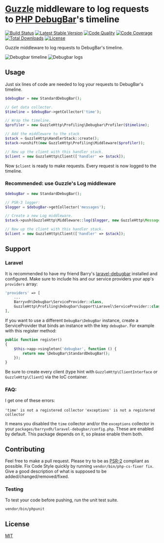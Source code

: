 # [Guzzle](http://docs.guzzlephp.org/en/latest/) middleware to log requests to [PHP DebugBar](https://github.com/maximebf/php-debugbar)'s timeline

[![Build Status](https://img.shields.io/travis/hannesvdvreken/guzzle-debugbar/3.x?style=flat-square)](https://travis-ci.org/hannesvdvreken/guzzle-debugbar)
[![Latest Stable Version](https://img.shields.io/packagist/v/hannesvdvreken/guzzle-debugbar.svg?style=flat-square)](https://packagist.org/packages/hannesvdvreken/guzzle-debugbar)
[![Code Quality](https://img.shields.io/scrutinizer/g/hannesvdvreken/guzzle-debugbar.svg?style=flat-square)](https://scrutinizer-ci.com/g/hannesvdvreken/guzzle-debugbar/)
[![Code Coverage](https://img.shields.io/scrutinizer/coverage/g/hannesvdvreken/guzzle-debugbar.svg?style=flat-square)](https://scrutinizer-ci.com/g/hannesvdvreken/guzzle-debugbar/)
[![Total Downloads](https://img.shields.io/packagist/dt/hannesvdvreken/guzzle-debugbar.svg?style=flat-square)](https://packagist.org/packages/hannesvdvreken/guzzle-debugbar)
[![License](https://img.shields.io/github/license/hannesvdvreken/guzzle-debugbar?style=flat-square)](#license)

Guzzle middleware to log requests to DebugBar's timeline.

![Debugbar timeline](https://www.dropbox.com/s/zjx0mtgauhm9dx5/debugbar-timeline.png?dl=1)
![Debugbar logs](https://www.dropbox.com/s/7plrqf6mlyz3e4v/debugbar-logs.png?dl=1)

## Usage

Just six lines of code are needed to log your requests to DebugBar's timeline.

```php
$debugBar = new StandardDebugBar();

// Get data collector.
$timeline = $debugBar->getCollector('time');

// Wrap the timeline.
$profiler = new GuzzleHttp\Profiling\Debugbar\Profiler($timeline);

// Add the middleware to the stack
$stack = GuzzleHttp\HandlerStack::create();
$stack->unshift(new GuzzleHttp\Profiling\Middleware($profiler));

// New up the client with this handler stack.
$client = new GuzzleHttp\Client(['handler' => $stack]);
```

Now `$client` is ready to make requests. Every request is now logged to the timeline.

### Recommended: use Guzzle's Log middleware

```php
$debugBar = new StandardDebugBar();

// PSR-3 logger:
$logger = $debugBar->getCollector('messages');

// Create a new Log middleware.
$stack->push(GuzzleHttp\Middleware::log($logger, new GuzzleHttp\MessageFormatter()));

// New up the client with this handler stack.
$client = new GuzzleHttp\Client(['handler' => $stack]);
```

## Support

### Laravel

It is recommended to have my friend Barry's [laravel-debugbar](https://github.com/barryvdh/laravel-debugbar) installed and configured. Make sure to include his and our service providers your app's `providers` array:

```php
'providers' => [
    ...
    Barryvdh\Debugbar\ServiceProvider::class,
    GuzzleHttp\Profiling\Debugbar\Support\Laravel\ServiceProvider::class,
],
```

If you want to use a different `DebugBar\DebugBar` instance, create a ServiceProvider that binds an
instance with the key `debugbar`. For example with this register method:

```php
public function register()
{
    $this->app->singleton('debugbar', function () {
        return new \DebugBar\StandardDebugBar();
    });
}
```

Be sure to create every client (type hint with `GuzzleHttp\ClientInterface` or `GuzzleHttp\Client`) via the IoC container.

### FAQ:

I get one of these errors:

`'time' is not a registered collector`
`'exceptions' is not a registered collector`

It means you disabled the `time` collector and/or the `exceptions` collector in your `packages/barryvdh/laravel-debugbar/config.php`. These are enabled by default. This package depends on it, so please enable them both.

## Contributing

Feel free to make a pull request. Please try to be as
[PSR-2](https://github.com/php-fig/fig-standards/blob/master/accepted/PSR-2-coding-style-guide.md)
compliant as possible. Fix Code Style quickly by running `vendor/bin/php-cs-fixer fix`. Give a good description of what is supposed to be added/changed/removed/fixed.

### Testing

To test your code before pushing, run the unit test suite.

```bash
vendor/bin/phpunit
```

## License

[MIT](LICENSE)
